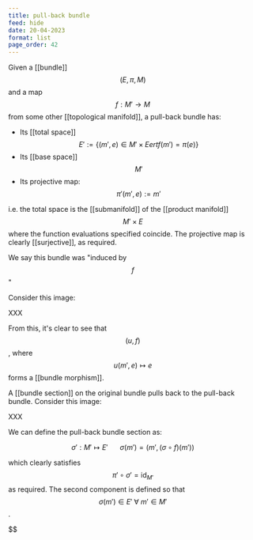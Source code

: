 ```yaml
---
title: pull-back bundle
feed: hide
date: 20-04-2023
format: list
page_order: 42
---
```



Given a [[bundle]] $$(E, \pi, M)$$ and a map $$f:M'\to M$$ from some other [[topological manifold]], a pull-back bundle has:

- Its [[total space]] $$E' := \{(m',e)\in M'\times E ert f(m') = \pi(e)\}$$
- Its [[base space]] $$M'$$
- Its projective map: $$\pi'(m',e) := m'$$

i.e. the total space is the [[submanifold]] of the [[product manifold]] $$M'\times E$$ where the function evaluations specified coincide. The projective map is clearly [[surjective]], as required.

We say this bundle was "induced by $$f$$"

Consider this image:

XXX

From this, it's clear to see that $$(u, f)$$, where $$u(m', e)\mapsto e$$ forms a [[bundle morphism]].

A [[bundle section]] on the original bundle pulls back to the pull-back bundle. Consider this image:

XXX

We can define the pull-back bundle section as: 

$$\sigma': M'\mapsto E'\;\;\;\;\;\;\;\sigma(m') = (m', (\sigma\circ f)(m'))$$

which clearly satisfies $$\pi'\circ\sigma' = \text{id}_{M'}$$ as required. The second component is defined so that $$\sigma(m')\in E'\ \forall\ m'\in M'$$.

$$